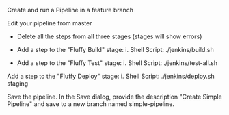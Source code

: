 Create and run a Pipeline in a feature branch

Edit your pipeline from master
- Delete all the steps from all three stages (stages will show errors)

- Add a step to the "Fluffy Build" stage:
	i. Shell Script: ./jenkins/build.sh

- Add a step to the "Fluffy Test" stage:
	i. Shell Script: ./jenkins/test-all.sh

Add a step to the "Fluffy Deploy" stage:
	i. Shell Script: ./jenkins/deploy.sh staging


Save the pipeline. In the Save dialog, provide the description "Create Simple Pipeline" and save to a new branch named simple-pipeline.